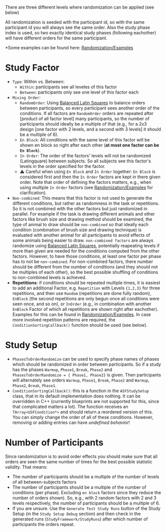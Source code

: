 There are three different levels where randomization can be applied (see below)

All randomization is seeded with the participant id, so with the same participant id you will always see the same order. Also the study phase index is used, so two exactly identical study phases (following eachother) will have different orders for the same participant.

*Some examples can be found here: [Randomization/Examples](Randomization/Examples)


# Study Factor

* ``Type``: Within vs. Between:
  * ``Within``: participants see all leveles of this factor
  * ``Between``: participants only see one level of this factor each
* ``Mixing Order``:
  * ``RandomOrder``: Using [Balanced Latin Squares](https://cs.uwaterloo.ca/~dmasson/tools/latin_square/) to balance orders between participants, so every participant sees another order of the conditions. If all factors are ``RandomOrder`` orders are repeated after [product of all factor level] many participants, so the number of participants should ideally be a multiple of that (e.g., for a 2x3 design [one factor with 2 levels, and a second with 3 levels] it should be a multiple of 6).
  * ``En Block``: All conditions with the same level of this factor will be shown en block so right after each other (**at most one factor can be ``En Block``**).
  * ``In Order``: The order of the factors' levels will not be randomized (Latingquare) between subjects. So all subjects see this factor's levels in the order specified for the factor. 
  * :warning: Careful when using ``En Block`` and ``In Order`` together: ``En Block`` is considered first and then the ``In Order`` factors are kept in there given order. Note that order of defining the factors matters, e.g., when using multiple ``In Order`` factors (see [Randomization/Examples](Randomization/Examples#using-inorder-potentially-for-multiple-factors) for clarification).
* ``Non-combined``: This means that this factor is not used to generate the different conditions, but rather as randomness in the task or repetitions. So it is not combined with the other factors but just randomized in parallel. For example if the task is drawing different animals and other factors like brush size and drawing method should be examined, the type of animal to draw should be ``non-combined`` so that ideally each condition (combination of brush size and drawing technique) is evaluated with another animal for all participants to avoid effects of some animals being easier to draw. ``non-combined factors`` are always randomize using [Balanced Latin Squares](https://cs.uwaterloo.ca/~dmasson/tools/latin_square/), potentially reapeating levels if more than given are needed for the conditions computed from the other factors. However, to have those conditions, at least one factor per phase has to not be ``non-combined``. For non-combined factors, there number should be different from the number of conditions (and they should not be multiples of each other), so the best possible shuffling of conditions to non-combined levels is achieved.
* **Repetitions**: if conditions should be repeated multiple times, it is easiest to add an additional Factor, e.g. ``Repetition`` with Levels ``{1,2,3}`` for three repetitions, and then use ``Random`` (repetitions are done fully random), ``EnBlock`` (the second repetitions are only begun once all conditions were seen once, and so on), or ``InOrder`` (e.g., in combination with another ``EnBlock`` Factor of which all repetitions are shown right after eachother). Examples for this can be found in [Randomization/Examples](Randomization/Examples#repeating-all-conditions-multiple-times). In case more involved repetition patterns are required, the ``ConditionSortingCallback()`` function should be used (see below).

# Study Setup

* ``PhasesToOrderRandomize`` can be used to specify phase names of phases which should be randomized in order between participants. So if a study has the phases ``Warmup``, ``Phase1``, ``Break``, ``Phase2`` and ``PhasesToOrderRandomize = { Phase1, Phase2}`` is given. Then participants will alternately see orders ``Warmup``, ``Phase1``, ``Break``, ``Phase2`` and ``Warmup``, ``Phase2``, ``Break``, ``Phase1``.
* ``ConditionSortingCallback()``: this is a function in the ``ASFStudySetup`` class, that in its default implementation does nothing. It can be overridden in C++ (currently blueprints are not supported for this, since that complicated matters a lot). The function receives an ``TArray<USFCondition*>`` and should return a reordered version of this. You can simply change the order of all of these conditions. However, removing or adding entries can have *undefined behavior*!


# Number of Participants
Since randomization is to avoid order effects you should make sure that all orders are seen the same number of times for the best possible statistic validity. That means:
* The number of participants should be a multiple of the number of levels of all between-subjects factors
* The number of participants should be a multiple of the number of conditions (per phase). Excluding ``en block`` factors since they reduce the number of orders shown). So, e.g., with 2 random factors with 2 and 3 levels respectively, the number of participants should be a multiple of 6.
* If you are unsure. Use the ``Generate Test Study Runs`` button of the Study Setup (in the ``Study Setup Debug`` section) and then check in the generated runs (``StudyFramework/StudyRuns``) after which number of participants the orders repeat.